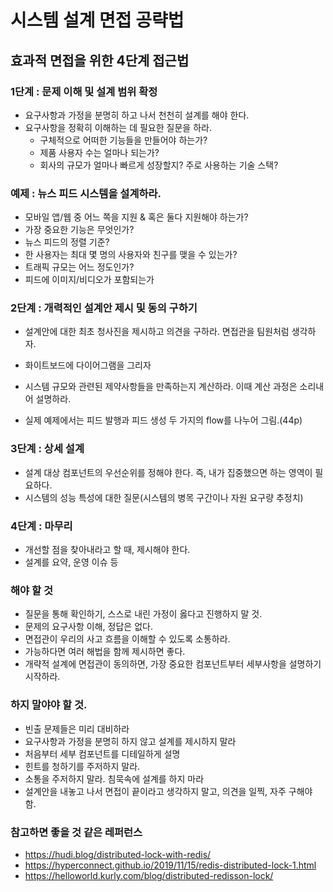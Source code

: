 # 시스템 설계 면접 공략법

## 효과적 면접을 위한 4단계 접근법

### 1단계 : 문제 이해 및 설계 범위 확정

* 요구사항과 가정을 분명히 하고 나서 천천히 설계를 해야 한다.
* 요구사항을 정확히 이해하는 데 필요한 질문을 하라.
  * 구체적으로 어떠한 기능들을 만들어야 하는가?
  * 제품 사용자 수는 얼마나 되는가?
  * 회사의 규모가 얼마나 빠르게 성장할지? 주로 사용하는 기술 스택?

### 예제 : 뉴스 피드 시스템을 설계하라.

* 모바일 앱/웹 중 어느 쪽을 지원 & 혹은 둘다 지원해야 하는가?
* 가장 중요한 기능은 무엇인가?
* 뉴스 피드의 정렬 기준?
* 한 사용자는 최대 몇 명의 사용자와 친구를 맺을 수 있는가?
* 트래픽 규모는 어느 정도인가?
* 피드에 이미지/비디오가 포함되는가

### 2단계 : 개력적인 설계안 제시 및 동의 구하기

* 설계안에 대한 최초 청사진을 제시하고 의견을 구하라. 면접관을 팀원처럼 생각하자.
* 화이트보드에 다이어그램을 그리자
* 시스템 규모와 관련된 제약사항들을 만족하는지 계산하라. 이때 계산 과정은 소리내어 설명하라.

* 실제 예제에서는 피드 발행과 피드 생성 두 가지의 flow를 나누어 그림.(44p)

### 3단계 : 상세 설계
* 설계 대상 컴포넌트의 우선순위를 정해야 한다. 즉, 내가 집중했으면 하는 영역이 필요하다.
* 시스템의 성능 특성에 대한 질문(시스템의 병목 구간이나 자원 요구량 추정치)

### 4단계 : 마무리
* 개선할 점을 찾아내라고 할 때, 제시해야 한다.
* 설계를 요약, 운영 이슈 등

### 해야 할 것
* 질문을 통해 확인하기, 스스로 내린 가정이 옳다고 진행하지 말 것.
* 문제의 요구사항 이해, 정답은 없다.
* 면접관이 우리의 사고 흐름을 이해할 수 있도록 소통하라.
* 가능하다면 여러 해법을 함께 제시하면 좋다.
* 개략적 설계에 면접관이 동의하면, 가장 중요한 컴포넌트부터 세부사항을 설명하기 시작하라.

### 하지 말야야 할 것.
* 빈출 문제들은 미리 대비하라
* 요구사항과 가정을 분명히 하지 않고 설계를 제시하지 말라
* 처음부터 세부 컴포넌트를 디테일하게 설명
* 힌트를 청하기를 주저하지 말라.
* 소통을 주저하지 말라. 침묵속에 설계를 하지 마라
* 설계안을 내놓고 나서 면접이 끝이라고 생각하지 말고, 의견을 일찍, 자주 구해야 함.

### 참고하면 좋을 것 같은 레퍼런스
* https://hudi.blog/distributed-lock-with-redis/
* https://hyperconnect.github.io/2019/11/15/redis-distributed-lock-1.html
* https://helloworld.kurly.com/blog/distributed-redisson-lock/
